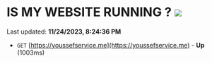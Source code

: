 # IS MY WEBSITE RUNNING ? [![](https://img.shields.io/static/v1?label=Sponsor&message=%E2%9D%A4&logo=GitHub&color=%23fe8e86)](https://github.com/sponsors/<username>)

Last updated: **11/24/2023, 8:24:36 PM**

- `GET` [https://youssefservice.me](https://youssefservice.me) - **Up** (1003ms)

